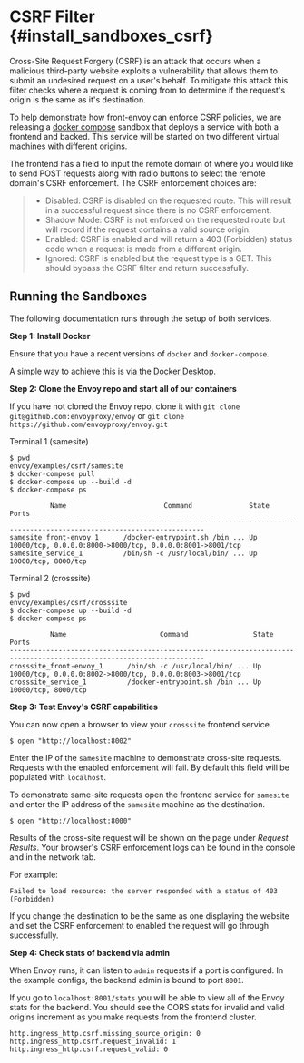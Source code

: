 CSRF Filter {#install_sandboxes_csrf}
===========

Cross-Site Request Forgery (CSRF) is an attack that occurs when a
malicious third-party website exploits a vulnerability that allows them
to submit an undesired request on a user\'s behalf. To mitigate this
attack this filter checks where a request is coming from to determine if
the request\'s origin is the same as it\'s destination.

To help demonstrate how front-envoy can enforce CSRF policies, we are
releasing a [docker compose](https://docs.docker.com/compose/) sandbox
that deploys a service with both a frontend and backed. This service
will be started on two different virtual machines with different
origins.

The frontend has a field to input the remote domain of where you would
like to send POST requests along with radio buttons to select the remote
domain\'s CSRF enforcement. The CSRF enforcement choices are:

> -   Disabled: CSRF is disabled on the requested route. This will
>     result in a successful request since there is no CSRF enforcement.
> -   Shadow Mode: CSRF is not enforced on the requested route but will
>     record if the request contains a valid source origin.
> -   Enabled: CSRF is enabled and will return a 403 (Forbidden) status
>     code when a request is made from a different origin.
> -   Ignored: CSRF is enabled but the request type is a GET. This
>     should bypass the CSRF filter and return successfully.

Running the Sandboxes
---------------------

The following documentation runs through the setup of both services.

**Step 1: Install Docker**

Ensure that you have a recent versions of `docker` and `docker-compose`.

A simple way to achieve this is via the [Docker
Desktop](https://www.docker.com/products/docker-desktop).

**Step 2: Clone the Envoy repo and start all of our containers**

If you have not cloned the Envoy repo, clone it with
`git clone git@github.com:envoyproxy/envoy` or
`git clone https://github.com/envoyproxy/envoy.git`

Terminal 1 (samesite)

``` {.console}
$ pwd
envoy/examples/csrf/samesite
$ docker-compose pull
$ docker-compose up --build -d
$ docker-compose ps

          Name                        Command              State                            Ports
----------------------------------------------------------------------------------------------------------------------
samesite_front-envoy_1      /docker-entrypoint.sh /bin ... Up      10000/tcp, 0.0.0.0:8000->8000/tcp, 0.0.0.0:8001->8001/tcp
samesite_service_1          /bin/sh -c /usr/local/bin/ ... Up      10000/tcp, 8000/tcp
```

Terminal 2 (crosssite)

``` {.console}
$ pwd
envoy/examples/csrf/crosssite
$ docker-compose up --build -d
$ docker-compose ps

          Name                       Command                State                            Ports
----------------------------------------------------------------------------------------------------------------------
crosssite_front-envoy_1      /bin/sh -c /usr/local/bin/ ... Up      10000/tcp, 0.0.0.0:8002->8000/tcp, 0.0.0.0:8003->8001/tcp
crosssite_service_1          /docker-entrypoint.sh /bin ... Up      10000/tcp, 8000/tcp
```

**Step 3: Test Envoy\'s CSRF capabilities**

You can now open a browser to view your `crosssite` frontend service.

``` {.console}
$ open "http://localhost:8002"
```

Enter the IP of the `samesite` machine to demonstrate cross-site
requests. Requests with the enabled enforcement will fail. By default
this field will be populated with `localhost`.

To demonstrate same-site requests open the frontend service for
`samesite` and enter the IP address of the `samesite` machine as the
destination.

``` {.console}
$ open "http://localhost:8000"
```

Results of the cross-site request will be shown on the page under
*Request Results*. Your browser\'s CSRF enforcement logs can be found in
the console and in the network tab.

For example:

``` {.console}
Failed to load resource: the server responded with a status of 403 (Forbidden)
```

If you change the destination to be the same as one displaying the
website and set the CSRF enforcement to enabled the request will go
through successfully.

**Step 4: Check stats of backend via admin**

When Envoy runs, it can listen to `admin` requests if a port is
configured. In the example configs, the backend admin is bound to port
`8001`.

If you go to `localhost:8001/stats` you will be able to view all of the
Envoy stats for the backend. You should see the CORS stats for invalid
and valid origins increment as you make requests from the frontend
cluster.

``` {.none}
http.ingress_http.csrf.missing_source_origin: 0
http.ingress_http.csrf.request_invalid: 1
http.ingress_http.csrf.request_valid: 0
```

